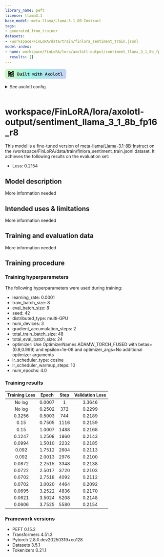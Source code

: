 ```yaml
---
library_name: peft
license: llama3.1
base_model: meta-llama/Llama-3.1-8B-Instruct
tags:
- generated_from_trainer
datasets:
- /workspace/FinLoRA/data/train/finlora_sentiment_train.jsonl
model-index:
- name: workspace/FinLoRA/lora/axolotl-output/sentiment_llama_3_1_8b_fp16_r8
  results: []
---
```


<!-- This model card has been generated automatically according to the information the Trainer had access to. You
should probably proofread and complete it, then remove this comment. -->

[<img src="https://raw.githubusercontent.com/axolotl-ai-cloud/axolotl/main/image/axolotl-badge-web.png" alt="Built with Axolotl" width="200" height="32"/>](https://github.com/axolotl-ai-cloud/axolotl)
<details><summary>See axolotl config</summary>

axolotl version: `0.9.1.post1`
```yaml
base_model: meta-llama/Llama-3.1-8B-Instruct
model_type: LlamaForCausalLM
tokenizer_type: AutoTokenizer
gradient_accumulation_steps: 2
micro_batch_size: 8
num_epochs: 4
learning_rate: 0.0001
optimizer: adamw_torch_fused
lr_scheduler: cosine
load_in_8bit: false
load_in_4bit: false
adapter: lora
lora_r: 8
lora_alpha: 16
lora_dropout: 0.05
lora_target_modules:
- q_proj
- k_proj
- v_proj
datasets:
- path: /workspace/FinLoRA/data/train/finlora_sentiment_train.jsonl
  type:
    field_instruction: context
    field_output: target
    format: '[INST] {instruction} [/INST]'
    no_input_format: '[INST] {instruction} [/INST]'
val_set_size: 0.02
output_dir: /workspace/FinLoRA/lora/axolotl-output/sentiment_llama_3_1_8b_fp16_r8
sequence_len: 4096
gradient_checkpointing: true
logging_steps: 500
warmup_steps: 10
evals_per_epoch: 4
saves_per_epoch: 1
weight_decay: 0.0
special_tokens:
  pad_token: <|end_of_text|>
deepspeed: deepspeed_configs/zero1.json
bf16: auto
tf32: false
chat_template: llama3
wandb_name: sentiment_llama_3_1_8b_fp16_r8

```

</details><br>

# workspace/FinLoRA/lora/axolotl-output/sentiment_llama_3_1_8b_fp16_r8

This model is a fine-tuned version of [meta-llama/Llama-3.1-8B-Instruct](https://huggingface.co/meta-llama/Llama-3.1-8B-Instruct) on the /workspace/FinLoRA/data/train/finlora_sentiment_train.jsonl dataset.
It achieves the following results on the evaluation set:
- Loss: 0.2154

## Model description

More information needed

## Intended uses & limitations

More information needed

## Training and evaluation data

More information needed

## Training procedure

### Training hyperparameters

The following hyperparameters were used during training:
- learning_rate: 0.0001
- train_batch_size: 8
- eval_batch_size: 8
- seed: 42
- distributed_type: multi-GPU
- num_devices: 3
- gradient_accumulation_steps: 2
- total_train_batch_size: 48
- total_eval_batch_size: 24
- optimizer: Use OptimizerNames.ADAMW_TORCH_FUSED with betas=(0.9,0.999) and epsilon=1e-08 and optimizer_args=No additional optimizer arguments
- lr_scheduler_type: cosine
- lr_scheduler_warmup_steps: 10
- num_epochs: 4.0

### Training results

| Training Loss | Epoch  | Step | Validation Loss |
|:-------------:|:------:|:----:|:---------------:|
| No log        | 0.0007 | 1    | 3.3646          |
| No log        | 0.2502 | 372  | 0.2299          |
| 0.3256        | 0.5003 | 744  | 0.2189          |
| 0.15          | 0.7505 | 1116 | 0.2159          |
| 0.15          | 1.0007 | 1488 | 0.2168          |
| 0.1247        | 1.2508 | 1860 | 0.2143          |
| 0.0994        | 1.5010 | 2232 | 0.2185          |
| 0.092         | 1.7512 | 2604 | 0.2113          |
| 0.092         | 2.0013 | 2976 | 0.2100          |
| 0.0872        | 2.2515 | 3348 | 0.2138          |
| 0.0722        | 2.5017 | 3720 | 0.2103          |
| 0.0702        | 2.7518 | 4092 | 0.2112          |
| 0.0702        | 3.0020 | 4464 | 0.2092          |
| 0.0695        | 3.2522 | 4836 | 0.2170          |
| 0.0621        | 3.5024 | 5208 | 0.2148          |
| 0.0606        | 3.7525 | 5580 | 0.2154          |


### Framework versions

- PEFT 0.15.2
- Transformers 4.51.3
- Pytorch 2.8.0.dev20250319+cu128
- Datasets 3.5.1
- Tokenizers 0.21.1